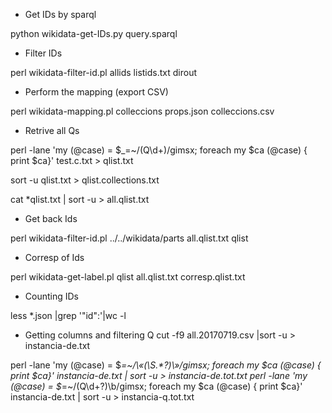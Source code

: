 * Get IDs by sparql

python wikidata-get-IDs.py query.sparql

* Filter IDs 

perl wikidata-filter-id.pl allids listids.txt dirout

* Perform the mapping (export CSV)

perl wikidata-mapping.pl colleccions props.json colleccions.csv

* Retrive all Qs

perl -lane 'my (@case) = $_=~/(Q\d+)/gimsx; foreach my $ca (@case) { print $ca}' test.c.txt > qlist.txt

sort -u qlist.txt > qlist.collections.txt

cat *qlist.txt | sort -u > all.qlist.txt

* Get back Ids

perl wikidata-filter-id.pl ../../wikidata/parts all.qlist.txt qlist

* Corresp of Ids

perl wikidata-get-label.pl qlist all.qlist.txt corresp.qlist.txt


* Counting IDs

less *.json |grep '\"id\":'|wc -l

* Getting columns and filtering Q
 cut -f9 all.20170719.csv |sort -u > instancia-de.txt

perl -lane 'my (@case) = $_=~/\«(\S.*?)\»/gimsx; foreach my $ca (@case) { print $ca}' instancia-de.txt | sort -u >  instancia-de.tot.txt
perl -lane 'my (@case) = $_=~/(Q\d+?)\b/gimsx; foreach my $ca (@case) { print $ca}' instancia-de.txt | sort -u >  instancia-q.tot.txt





